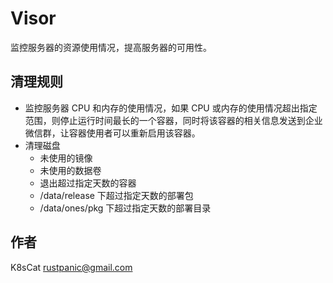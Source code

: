 # Visor

监控服务器的资源使用情况，提高服务器的可用性。

## 清理规则

- 监控服务器 CPU 和内存的使用情况，如果 CPU 或内存的使用情况超出指定范围，则停止运行时间最长的一个容器，同时将该容器的相关信息发送到企业微信群，让容器使用者可以重新启用该容器。
- 清理磁盘
  - 未使用的镜像
  - 未使用的数据卷
  - 退出超过指定天数的容器
  - /data/release 下超过指定天数的部署包
  - /data/ones/pkg 下超过指定天数的部署目录

## 作者

K8sCat <rustpanic@gmail.com>
